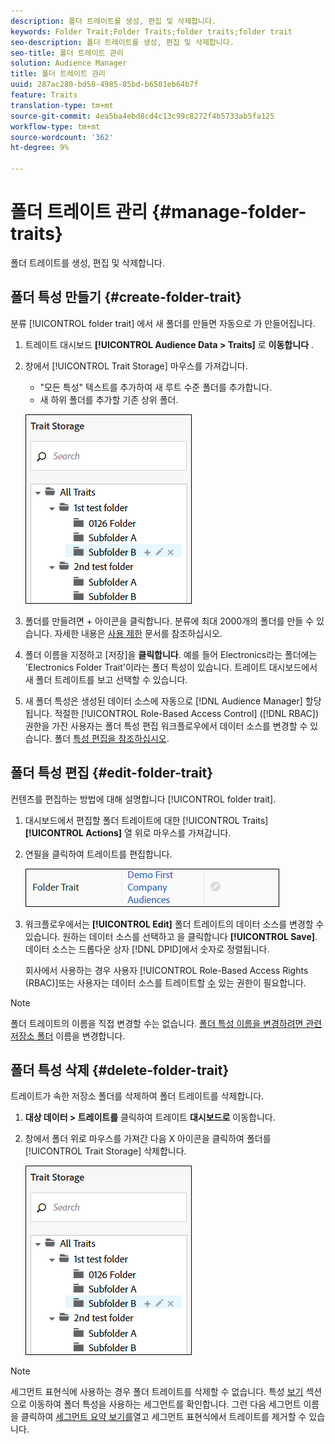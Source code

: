 ```yaml
---
description: 폴더 트레이트를 생성, 편집 및 삭제합니다.
keywords: Folder Trait;Folder Traits;folder traits;folder trait
seo-description: 폴더 트레이트를 생성, 편집 및 삭제합니다.
seo-title: 폴더 트레이트 관리
solution: Audience Manager
title: 폴더 트레이트 관리
uuid: 287ac280-bd58-4985-85bd-b6501eb64b7f
feature: Traits
translation-type: tm+mt
source-git-commit: 4ea5ba4ebd8cd4c13c99c8272f4b5733ab5fa125
workflow-type: tm+mt
source-wordcount: '362'
ht-degree: 9%

---
```



# 폴더 트레이트 관리 {#manage-folder-traits}

폴더 트레이트를 생성, 편집 및 삭제합니다.

## 폴더 특성 만들기 {#create-folder-trait}

분류 [!UICONTROL folder trait] 에서 새 폴더를 만들면 자동으로 가 만들어집니다.

<!-- create-folder-trait.xml -->

1. 트레이트 대시보드 **[!UICONTROL Audience Data > Traits]** 로 **이동합니다** .
1. 창에서 [!UICONTROL Trait Storage] 마우스를 가져갑니다.

   * &quot;모든 특성&quot; 텍스트를 추가하여 새 루트 수준 폴더를 추가합니다.
   * 새 하위 폴더를 추가할 기존 상위 폴더.

   ![](assets/folder_traits_create.PNG)

1. 폴더를 만들려면 + 아이콘을 클릭합니다. 분류에 최대 2000개의 폴더를 만들 수 있습니다. 자세한 내용은 [사용 제한](../../features/administration/usage-limits.md) 문서를 참조하십시오.
1. 폴더 이름을 지정하고 [저장]을 **클릭합니다**. 예를 들어 Electronics라는 폴더에는 &#39;Electronics Folder Trait&#39;이라는 폴더 특성이 있습니다. 트레이트 대시보드에서 새 폴더 트레이트를 보고 선택할 수 있습니다.
1. 새 폴더 특성은 생성된 데이터 소스에 자동으로 [!DNL Audience Manager] 할당됩니다. 적절한 [!UICONTROL Role-Based Access Control] ([!DNL RBAC]) 권한을 가진 사용자는 폴더 특성 편집 워크플로우에서 데이터 소스를 변경할 수 있습니다. 폴더 [특성 편집을 참조하십시오](../../features/traits/manage-folder-traits.md#edit-folder-trait).

## 폴더 특성 편집 {#edit-folder-trait}

컨텐츠를 편집하는 방법에 대해 설명합니다 [!UICONTROL folder trait].

<!-- edit-folder-trait.xml -->

1. 대시보드에서 편집할 폴더 트레이트에 대한 [!UICONTROL Traits] **[!UICONTROL Actions]** 열 위로 마우스를 가져갑니다.
1. 연필을 클릭하여 트레이트를 편집합니다.

   ![](assets/folder_traits_edit_border.png)

1. 워크플로우에서는 **[!UICONTROL Edit]** 폴더 트레이트의 데이터 소스를 변경할 수 있습니다. 원하는 데이터 소스를 선택하고 을 클릭합니다 **[!UICONTROL Save]**. 데이터 소스는 드롭다운 상자 [!DNL DPID]에서 숫자로 정렬됩니다.

   회사에서 사용하는 경우 사용자 [!UICONTROL Role-Based Access Rights (RBAC)]또는 사용자는 데이터 소스를 트레이트할 [수](../../features/traits/about-folder-traits.md#role-based-access-controls) 있는 권한이 필요합니다.

>[!NOTE]
>
>폴더 트레이트의 이름을 직접 변경할 수는 없습니다. [폴더 특성 이름을 변경하려면 관련 저장소 폴더](../../features/traits/trait-storage.md#rename-delete-trait-storage-folder) 이름을 변경합니다.

## 폴더 특성 삭제 {#delete-folder-trait}

트레이트가 속한 저장소 폴더를 삭제하여 폴더 트레이트를 삭제합니다.

<!-- delete-folder-trait.xml -->

1. **대상 데이터 > 트레이트를** 클릭하여 트레이트 **대시보드로** 이동합니다.
1. 창에서 폴더 위로 마우스를 가져간 다음 X 아이콘을 클릭하여 폴더를 [!UICONTROL Trait Storage] 삭제합니다.

   ![단계 결과](assets/folder_traits_create.PNG)

>[!NOTE]
>
>세그먼트 표현식에 사용하는 경우 폴더 트레이트를 삭제할 수 없습니다. 특성 [보기](../../features/traits/trait-details-page.md) 섹션으로 이동하여 폴더 특성을 사용하는 세그먼트를 확인합니다. 그런 다음 세그먼트 이름을 클릭하여 [세그먼트 요약 보기를](../../features/segments/segment-summary-view.md)열고 세그먼트 표현식에서 트레이트를 제거할 수 있습니다.
